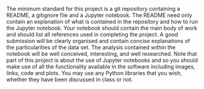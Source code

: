 
The minimum standard for this project is a git repository containing a README, a gitignore file and a Jupyter notebook. The README need only contain an explanation of what is contained in the repository and how to run the Jupyter notebook. Your notebook should contain the main body of work and should list all references used in completing the project.
A good submission will be clearly organised and contain concise explanations of the particularities of the data set. The analysis contained within the notebook will be well conceived, interesting, and well researched. Note that part of this project is about the use of Jupyter notebooks and so you should make use of all the functionality available in the software including images, links, code and plots. You may use any Python libraries that you wish, whether they have been discussed in class or not.
